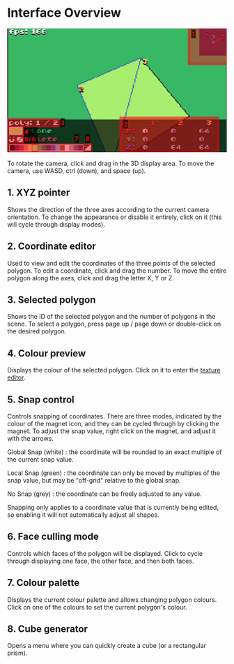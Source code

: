 # Interface Overview

![BlenTIC interface, with controls marked](img/mainscreen.jpg)

To rotate the camera, click and drag in the 3D display area.
To move the camera, use WASD, ctrl (down), and space (up).

## 1. XYZ pointer
Shows the direction of the three axes according to the current camera orientation.
To change the appearance or disable it entirely, click on it (this will cycle through display modes).

## 2. Coordinate editor
Used to view and edit the coordinates of the three points of the selected polygon. To edit a coordinate, click and drag the number.
To move the entire polygon along the axes, click and drag the letter X, Y or Z.

## 3. Selected polygon
Shows the ID of the selected polygon and the number of polygons in the scene.
To select a polygon, press page up / page down or double-click on the desired polygon.

## 4. Colour preview
Displays the colour of the selected polygon.
Click on it to enter the [texture editor](texture.md).

## 5. Snap control
Controls snapping of coordinates. There are three modes, indicated by the colour of the magnet icon, and they can be cycled through by clicking the magnet. To adjust the snap value, right click on the magnet, and adjust it with the arrows.

Global Snap (white)
: the coordinate will be rounded to an exact multiple of the current snap value.

Local Snap (green)
: the coordinate can only be moved by multiples of the snap value, but may be "off-grid" relative to the global snap.

No Snap (grey)
: the coordinate can be freely adjusted to any value.

Snapping only applies to a coordinate value that is currently being edited, so enabling it will not automatically adjust all shapes.

## 6. Face culling mode
Controls which faces of the polygon will be displayed. Click to cycle through displaying one face, the other face, and then both faces.

## 7. Colour palette
Displays the current colour palette and allows changing polygon colours. Click on one of the colours to set the current polygon's colour.

## 8. Cube generator
Opens a menu where you can quickly create a cube (or a rectangular prism).
